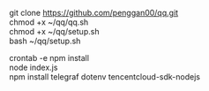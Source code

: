 git clone https://github.com/penggan00/qq.git  
chmod +x ~/qq/qq.sh  
chmod +x ~/qq/setup.sh  
bash ~/qq/setup.sh  

crontab -e
npm install  
node index.js  
npm install telegraf dotenv tencentcloud-sdk-nodejs